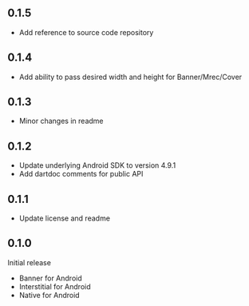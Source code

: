 ## 0.1.5

* Add reference to source code repository

## 0.1.4

* Add ability to pass desired width and height for Banner/Mrec/Cover

## 0.1.3

* Minor changes in readme

## 0.1.2

* Update underlying Android SDK to version 4.9.1
* Add dartdoc comments for public API

## 0.1.1

* Update license and readme

## 0.1.0

Initial release

* Banner for Android
* Interstitial for Android
* Native for Android
